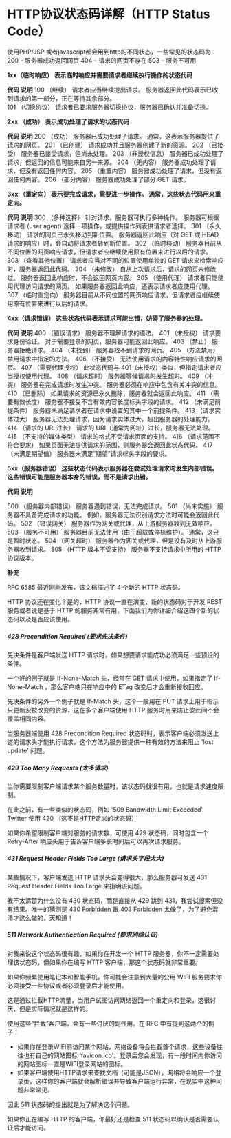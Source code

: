 # HTTP协议状态码详解（HTTP Status Code）

使用PHP/JSP 或者javascript都会用到http的不同状态，一些常见的状态码为： 
200 – 服务器成功返回网页 404 – 请求的网页不存在 503 – 服务不可用 

**1xx（临时响应） 表示临时响应并需要请求者继续执行操作的状态代码**

**代码   说明** 
100   （继续） 请求者应当继续提出请求。 服务器返回此代码表示已收到请求的第一部分，正在等待其余部分。  
101   （切换协议） 请求者已要求服务器切换协议，服务器已确认并准备切换。

**2xx （成功） 表示成功处理了请求的状态代码**

**代码   说明** 
200   （成功）  服务器已成功处理了请求。 通常，这表示服务器提供了请求的网页。 
201   （已创建）  请求成功并且服务器创建了新的资源。 
202   （已接受）  服务器已接受请求，但尚未处理。 
203   （非授权信息）  服务器已成功处理了请求，但返回的信息可能来自另一来源。 
204   （无内容）  服务器成功处理了请求，但没有返回任何内容。 
205   （重置内容） 服务器成功处理了请求，但没有返回任何内容。 
206   （部分内容）  服务器成功处理了部分 GET 请求。

**3xx （重定向） 表示要完成请求，需要进一步操作。 通常，这些状态代码用来重定向。**

**代码   说明** 
300   （多种选择）  针对请求，服务器可执行多种操作。 服务器可根据请求者 (user agent) 选择一项操作，或提供操作列表供请求者选择。 
301   （永久移动）  请求的网页已永久移动到新位置。 服务器返回此响应（对 GET 或 HEAD 请求的响应）时，会自动将请求者转到新位置。 
302   （临时移动）  服务器目前从不同位置的网页响应请求，但请求者应继续使用原有位置来进行以后的请求。 
303   （查看其他位置） 请求者应当对不同的位置使用单独的 GET 请求来检索响应时，服务器返回此代码。 
304   （未修改） 自从上次请求后，请求的网页未修改过。 服务器返回此响应时，不会返回网页内容。 
305   （使用代理） 请求者只能使用代理访问请求的网页。 如果服务器返回此响应，还表示请求者应使用代理。 
307   （临时重定向）  服务器目前从不同位置的网页响应请求，但请求者应继续使用原有位置来进行以后的请求。

**4xx（请求错误） 这些状态代码表示请求可能出错，妨碍了服务器的处理。**

**代码   说明** 
400   （错误请求） 服务器不理解请求的语法。 
401   （未授权） 请求要求身份验证。 对于需要登录的网页，服务器可能返回此响应。 
403   （禁止） 服务器拒绝请求。 
404   （未找到） 服务器找不到请求的网页。 
405   （方法禁用） 禁用请求中指定的方法。 
406   （不接受） 无法使用请求的内容特性响应请求的网页。 
407   （需要代理授权） 此状态代码与 401（未授权）类似，但指定请求者应当授权使用代理。 
408   （请求超时）  服务器等候请求时发生超时。 
409   （冲突）  服务器在完成请求时发生冲突。 服务器必须在响应中包含有关冲突的信息。 
410   （已删除）  如果请求的资源已永久删除，服务器就会返回此响应。 
411   （需要有效长度） 服务器不接受不含有效内容长度标头字段的请求。 
412   （未满足前提条件） 服务器未满足请求者在请求中设置的其中一个前提条件。 
413   （请求实体过大） 服务器无法处理请求，因为请求实体过大，超出服务器的处理能力。 
414   （请求的 URI 过长） 请求的 URI（通常为网址）过长，服务器无法处理。 
415   （不支持的媒体类型） 请求的格式不受请求页面的支持。 
416   （请求范围不符合要求） 如果页面无法提供请求的范围，则服务器会返回此状态代码。 
417   （未满足期望值） 服务器未满足”期望”请求标头字段的要求。

**5xx（服务器错误） 这些状态代码表示服务器在尝试处理请求时发生内部错误。 这些错误可能是服务器本身的错误，而不是请求出错。**

**代码   说明** 

500   （服务器内部错误）  服务器遇到错误，无法完成请求。 
501   （尚未实施） 服务器不具备完成请求的功能。 例如，服务器无法识别请求方法时可能会返回此代码。 
502   （错误网关） 服务器作为网关或代理，从上游服务器收到无效响应。 
503   （服务不可用） 服务器目前无法使用（由于超载或停机维护）。 通常，这只是暂时状态。 
504   （网关超时）  服务器作为网关或代理，但是没有及时从上游服务器收到请求。 
505   （HTTP 版本不受支持） 服务器不支持请求中所用的 HTTP 协议版本。

 **补充**

RFC 6585 最近刚刚发布，该文档描述了 4 个新的 HTTP 状态码。

HTTP 协议还在变化？是的，HTTP 协议一直在演变，新的状态码对于开发 REST 服务或者说是基于 HTTP 的服务非常有用，下面我们为你详细介绍这四个新的状态码以及是否应该使用。

##### **428 Precondition Required (要求先决条件)**

先决条件是客户端发送 HTTP 请求时，如果想要请求能成功必须满足一些预设的条件。

一个好的例子就是 If-None-Match 头，经常在 GET 请求中使用，如果指定了 If-None-Match ，那么客户端只在响应中的 ETag 改变后才会重新接收回应。

先决条件的另外一个例子就是 If-Match 头，这个一般用在 PUT 请求上用于指示只更新没被改变的资源，这在多个客户端使用 HTTP 服务时用来防止彼此间不会覆盖相同内容。

当服务器端使用 428 Precondition Required 状态码时，表示客户端必须发送上述的请求头才能执行请求，这个方法为服务器提供一种有效的方法来阻止 'lost update' 问题。

##### **429 Too Many Requests (太多请求)**

当你需要限制客户端请求某个服务数量时，该状态码就很有用，也就是请求速度限制。

在此之前，有一些类似的状态码，例如 '509 Bandwidth Limit Exceeded'. Twitter 使用 420 （这不是HTTP定义的状态码）

如果你希望限制客户端对服务的请求数，可使用 429 状态码，同时包含一个 Retry-After 响应头用于告诉客户端多长时间后可以再次请求服务。

##### **431 Request Header Fields Too Large (请求头字段太大)**

某些情况下，客户端发送 HTTP 请求头会变得很大，那么服务器可发送 431 Request Header Fields Too Large 来指明该问题。

我不太清楚为什么没有 430 状态码，而是直接从 429 跳到 431，我尝试搜索但没有结果。唯一的猜测是 430 Forbidden 跟 403 Forbidden 太像了，为了避免混淆才这么做的，天知道！

##### **511 Network Authentication Required (要求网络认证)**

对我来说这个状态码很有趣，如果你在开发一个 HTTP 服务器，你不一定需要处理该状态码，但如果你在编写 HTTP 客户端，那这个状态码就非常重要。

如果你频繁使用笔记本和智能手机，你可能会注意到大量的公用 WIFI 服务要求你必须接受一些协议或者必须登录后才能使用。

这是通过拦截HTTP流量，当用户试图访问网络返回一个重定向和登录，这很讨厌，但是实际情况就是这样的。

使用这些“拦截”客户端，会有一些讨厌的副作用。在 RFC 中有提到这两个的例子：

- 如果你在登录WIFI前访问某个网站，网络设备将会拦截首个请求，这些设备往往也有自己的网站图标 ‘favicon.ico'。登录后您会发现，有一段时间内你访问的网站图标一直是WIFI登录网站的图标。
- 如果客户端使用HTTP请求来查找文档（可能是JSON），网络将会响应一个登录页，这样你的客户端就会解析错误并导致客户端运行异常，在现实中这种问题非常常见。

因此 511 状态码的提出就是为了解决这个问题。

如果你正在编写 HTTP 的客户端，你最好还是检查 511 状态码以确认是否需要认证后才能访问。